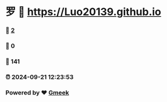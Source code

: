 # 罗 :link: https://Luo20139.github.io 
### :page_facing_up: [2](https://Luo20139.github.io/CN-Luo.github.io/tag.html) 
### :speech_balloon: 0 
### :hibiscus: 141 
### :alarm_clock: 2024-09-21 12:23:53 
### Powered by :heart: [Gmeek](https://github.com/Meekdai/Gmeek)
